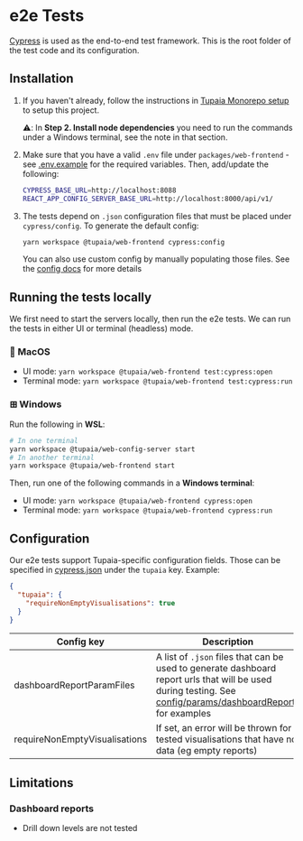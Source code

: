 # e2e Tests

[Cypress](https://www.cypress.io/) is used as the end-to-end test framework. This is the root folder of the test code and its configuration.

## Installation

1. If you haven't already, follow the instructions in [Tupaia Monorepo setup](https://docs.beyondessential.com.au/books/software-development/page/tupaia-monorepo-setup) to setup this project.

   ⚠️: In **Step 2. Install node dependencies** you need to run the commands under a Windows terminal, see the note in that section.

2. Make sure that you have a valid `.env` file under `packages/web-frontend` - see [.env.example](../.env.example) for the required variables. Then, add/update the following:

   ```bash
   CYPRESS_BASE_URL=http://localhost:8088
   REACT_APP_CONFIG_SERVER_BASE_URL=http://localhost:8000/api/v1/
   ```

3. The tests depend on `.json` configuration files that must be placed under `cypress/config`. To generate the default config:

   ```bash
   yarn workspace @tupaia/web-frontend cypress:config
   ```

   You can also use custom config by manually populating those files. See the [config docs](config/config.md) for more details

## Running the tests locally

We first need to start the servers locally, then run the e2e tests. We can run the tests in either UI or terminal (headless) mode.

### 🍎 MacOS

- UI mode: `yarn workspace @tupaia/web-frontend test:cypress:open`
- Terminal mode: `yarn workspace @tupaia/web-frontend test:cypress:run`

### ⊞ Windows

Run the following in **WSL**:

```bash
# In one terminal
yarn workspace @tupaia/web-config-server start
# In another terminal
yarn workspace @tupaia/web-frontend start
```

Then, run one of the following commands in a **Windows terminal**:

- UI mode: `yarn workspace @tupaia/web-frontend cypress:open`
- Terminal mode: `yarn workspace @tupaia/web-frontend cypress:run`

## Configuration

Our e2e tests support Tupaia-specific configuration fields. Those can be specified in [cypress.json](../cypress.json) under the `tupaia` key. Example:

```json
{
  "tupaia": {
    "requireNonEmptyVisualisations": true
  }
}
```

| Config key                    | Description                                                                                                                                                                                    |
| ----------------------------- | ---------------------------------------------------------------------------------------------------------------------------------------------------------------------------------------------- |
| dashboardReportParamFiles     | A list of `.json` files that can be used to generate dashboard report urls that will be used during testing. See [config/params/dashboardReports](config/params/dashboardReports) for examples |
| requireNonEmptyVisualisations | If set, an error will be thrown for tested visualisations that have no data (eg empty reports)                                                                                                 |

## Limitations

### Dashboard reports

- Drill down levels are not tested
